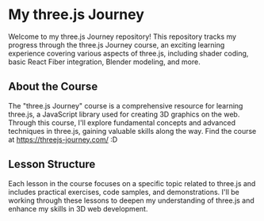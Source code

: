 # My three.js Journey

Welcome to my three.js Journey repository! This repository tracks my progress through the three.js Journey course, an exciting learning experience covering various aspects of three.js, including shader coding, basic React Fiber integration, Blender modeling, and more.

## About the Course

The "three.js Journey" course is a comprehensive resource for learning three.js, a JavaScript library used for creating 3D graphics on the web. Through this course, I'll explore fundamental concepts and advanced techniques in three.js, gaining valuable skills along the way.
Find the course at https://threejs-journey.com/ :D

## Lesson Structure

Each lesson in the course focuses on a specific topic related to three.js and includes practical exercises, code samples, and demonstrations. I'll be working through these lessons to deepen my understanding of three.js and enhance my skills in 3D web development.

